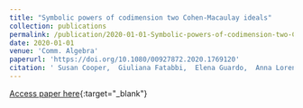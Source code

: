 ```yaml
---
title: "Symbolic powers of codimension two Cohen-Macaulay ideals"
collection: publications
permalink: /publication/2020-01-01-Symbolic-powers-of-codimension-two-Cohen-Macaulay-ideals
date: 2020-01-01
venue: 'Comm. Algebra'
paperurl: 'https://doi.org/10.1080/00927872.2020.1769120'
citation: ' Susan Cooper,  Giuliana Fatabbi,  Elena Guardo,  Anna Lorenzini,  Juan Migliore,  Uwe Nagel,  Alexandra Seceleanu,  Justyna Szpond,  Adam Van, &quot;Symbolic powers of codimension two Cohen-Macaulay ideals.&quot; Comm. Algebra, 2020.'
---
```

[Access paper here](https://doi.org/10.1080/00927872.2020.1769120){:target="_blank"}
